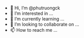 - 👋 Hi, I’m @phutruongck
- 👀 I’m interested in ...
- 🌱 I’m currently learning ...
- 💞️ I’m looking to collaborate on ...
- 📫 How to reach me ...

<!---
phutruongck/phutruongck is a ✨ special ✨ repository because its `README.md` (this file) appears on your GitHub profile.
You can click the Preview link to take a look at your changes.
--->
